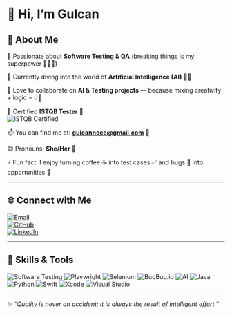 # 👋 Hi, I’m Gulcan  

## 🌟 About Me  

👀 Passionate about **Software Testing & QA** (breaking things is my superpower 🦸‍♀️🐞)  

🌱 Currently diving into the world of **Artificial Intelligence (AI)** 🤖✨  

💞️ Love to collaborate on **AI & Testing projects** — because mixing creativity + logic = 💡🚀  

📜 Certified **ISTQB Tester** 🏅  
![ISTQB Certified](https://img.shields.io/badge/ISTQB-Certified-blue?style=for-the-badge&logo=checkmarx&logoColor=white)  

📫 You can find me at: **[gulcanncee@gmail.com](mailto:gulcanncee@gmail.com)** 📩  

😄 Pronouns: **She/Her** 🌸  

⚡ Fun fact: I enjoy turning coffee ☕ into test cases ✅ and bugs 🐛 into opportunities 🎯  

---

## 🌐 Connect with Me  
[![Email](https://img.shields.io/badge/Email-D14836?style=for-the-badge&logo=gmail&logoColor=white)](mailto:gulcanncee@gmail.com)  
[![GitHub](https://img.shields.io/badge/GitHub-100000?style=for-the-badge&logo=github&logoColor=white)](https://github.com/gulcannce)  
[![LinkedIn](https://img.shields.io/badge/LinkedIn-0A66C2?style=for-the-badge&logo=linkedin&logoColor=white)](https://www.linkedin.com/in/username/)  

---

## 🚀 Skills & Tools  

![Software Testing](https://img.shields.io/badge/Software_Testing-FF6F00?style=for-the-badge&logo=testing-library&logoColor=white) ![Playwright](https://img.shields.io/badge/Playwright-2EAD33?style=for-the-badge&logo=playwright&logoColor=white) ![Selenium](https://img.shields.io/badge/Selenium-43B02A?style=for-the-badge&logo=selenium&logoColor=white) ![BugBug.io](https://img.shields.io/badge/BugBug.io-FF4081?style=for-the-badge&logo=bugsnag&logoColor=white) ![AI](https://img.shields.io/badge/Artificial_Intelligence-1C1C1C?style=for-the-badge&logo=openai&logoColor=white) ![Java](https://img.shields.io/badge/Java-007396?style=for-the-badge&logo=openjdk&logoColor=white) ![Python](https://img.shields.io/badge/Python-3776AB?style=for-the-badge&logo=python&logoColor=white) ![Swift](https://img.shields.io/badge/Swift-FA7343?style=for-the-badge&logo=swift&logoColor=white) ![Xcode](https://img.shields.io/badge/Xcode-147EFB?style=for-the-badge&logo=xcode&logoColor=white) ![Visual Studio](https://img.shields.io/badge/Visual_Studio-5C2D91?style=for-the-badge&logo=visualstudio&logoColor=white) 

---

✨ _“Quality is never an accident; it is always the result of intelligent effort.”_  

<!---
gulcannce/gulcannce is a ✨ special ✨ repository because its `README.md` (this file) appears on your GitHub profile.
You can click the Preview link to take a look at your changes.
--->
